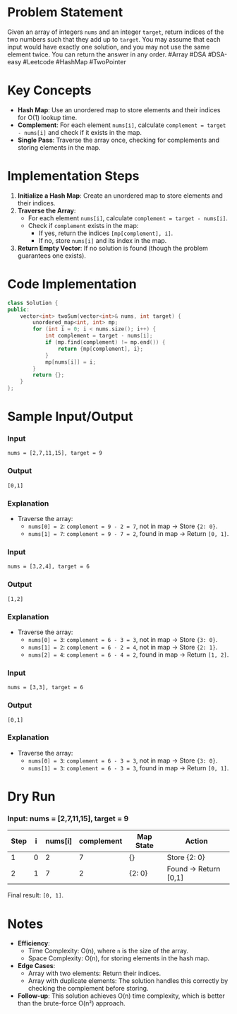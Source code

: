 # Problem Statement
Given an array of integers `nums` and an integer `target`, return indices of the two numbers such that they add up to `target`.
You may assume that each input would have exactly one solution, and you may not use the same element twice.
You can return the answer in any order.
#Array #DSA #DSA-easy #Leetcode #HashMap #TwoPointer 
# Key Concepts
- **Hash Map**: Use an unordered map to store elements and their indices for O(1) lookup time.
- **Complement**: For each element `nums[i]`, calculate `complement = target - nums[i]` and check if it exists in the map.
- **Single Pass**: Traverse the array once, checking for complements and storing elements in the map.
# Implementation Steps
1. **Initialize a Hash Map**: Create an unordered map to store elements and their indices.
2. **Traverse the Array**:
   - For each element `nums[i]`, calculate `complement = target - nums[i]`.
   - Check if `complement` exists in the map:
     - If yes, return the indices `[mp[complement], i]`.
     - If no, store `nums[i]` and its index in the map.
3. **Return Empty Vector**: If no solution is found (though the problem guarantees one exists).
# Code Implementation
```cpp
class Solution {
public:
    vector<int> twoSum(vector<int>& nums, int target) {
        unordered_map<int, int> mp;
        for (int i = 0; i < nums.size(); i++) {
            int complement = target - nums[i];
            if (mp.find(complement) != mp.end()) {
                return {mp[complement], i};
            }
            mp[nums[i]] = i;
        }
        return {};
    }
};
```
# Sample Input/Output
### Input
```plaintext
nums = [2,7,11,15], target = 9
```
### Output
```plaintext
[0,1]
```
### Explanation
- Traverse the array:
  - `nums[0] = 2`: `complement = 9 - 2 = 7`, not in map → Store `{2: 0}`.
  - `nums[1] = 7`: `complement = 9 - 7 = 2`, found in map → Return `[0, 1]`.
### Input
```plaintext
nums = [3,2,4], target = 6
```
### Output
```plaintext
[1,2]
```
### Explanation
- Traverse the array:
  - `nums[0] = 3`: `complement = 6 - 3 = 3`, not in map → Store `{3: 0}`.
  - `nums[1] = 2`: `complement = 6 - 2 = 4`, not in map → Store `{2: 1}`.
  - `nums[2] = 4`: `complement = 6 - 4 = 2`, found in map → Return `[1, 2]`.
### Input
```plaintext
nums = [3,3], target = 6
```
### Output
```plaintext
[0,1]
```
### Explanation
- Traverse the array:
  - `nums[0] = 3`: `complement = 6 - 3 = 3`, not in map → Store `{3: 0}`.
  - `nums[1] = 3`: `complement = 6 - 3 = 3`, found in map → Return `[0, 1]`.
# Dry Run
### Input: nums = [2,7,11,15], target = 9
| Step | i | nums[i] | complement | Map State     | Action              |
| ---- | - | ------- | ---------- | ------------- | ------------------- |
| 1    | 0 | 2       | 7          | {}            | Store {2: 0}        |
| 2    | 1 | 7       | 2          | {2: 0}        | Found → Return [0,1]|
Final result: `[0, 1]`.
# Notes
- **Efficiency**:
  - Time Complexity: O(n), where `n` is the size of the array.
  - Space Complexity: O(n), for storing elements in the hash map.
- **Edge Cases**:
  - Array with two elements: Return their indices.
  - Array with duplicate elements: The solution handles this correctly by checking the complement before storing.
- **Follow-up**: This solution achieves O(n) time complexity, which is better than the brute-force O(n²) approach.